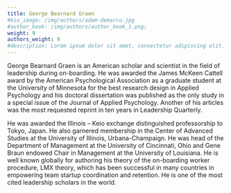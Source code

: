 ```yaml
---
title: George Bearnard Graen
#bio_image: /img/authors/adam-demarco.jpg
#author_book: /img/authors/author_book_1.png;
weight: 9
authors_weight: 9
#description: Lorem ipsum dolor sit amet, consectetur adipiscing elit. Nulla placerat libero sit amet purus posuere, nec efficitur dui pretium. Phasellus non aliquet nisi. Ut cursus, est ac lobortis laoreet, magna dolor commodo tortor, ac fringilla sem metus vitae ligula.
---
```


George Bearnard Graen is an American scholar and scientist in the field of leadership during on-boarding. He was awarded the James McKeen Cattell award by the American Psychological Association as a graduate student at the University of Minnesota for the best research design in Applied Psychology and his doctoral dissertation was published as the only study in a special issue of the Journal of Applied Psychology. Another of his articles was the most requested reprint in ten years in Leadership Quarterly.

He was awarded the Illinois – Keio exchange distinguished professorship to Tokyo, Japan. He also garnered membership in the Center of Advanced Studies at the University of Illinois, Urbana-Champaign. He was head of the Department of Management at the University of Cincinnati, Ohio and Gene Braun endowed Chair in Management at the University of Louisiana. He is well known globally for authoring his theory of the on-boarding worker procedure, LMX theory, which has been successful in many countries in empowering team startup coordination and retention. He is one of the most cited leadership scholars in the world.
